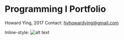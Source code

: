 # Programming I Portfolio
Howard Ying, 2017 
Contact: hyhowardying@gmail.com


Inline-style: 
![alt text](https://howardying.github.io/Programming1Portfolio/Images/pic.png "Logo Title Text 1")
